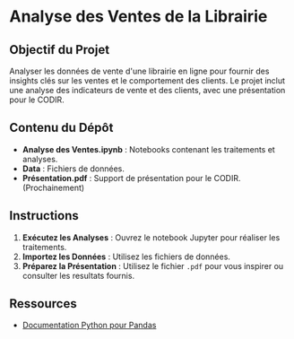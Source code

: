 # Analyse des Ventes de la Librairie

## Objectif du Projet
Analyser les données de vente d'une librairie en ligne pour fournir des insights clés sur les ventes et le comportement des clients. Le projet inclut une analyse des indicateurs de vente et des clients, avec une présentation pour le CODIR.

## Contenu du Dépôt
- **Analyse des Ventes.ipynb** : Notebooks contenant les traitements et analyses.
- **Data** : Fichiers de données.
- **Présentation.pdf** : Support de présentation pour le CODIR. (Prochainement)

## Instructions
1. **Exécutez les Analyses** : Ouvrez le notebook Jupyter pour réaliser les traitements.
2. **Importez les Données** : Utilisez les fichiers de données.
3. **Préparez la Présentation** : Utilisez le fichier `.pdf` pour vous inspirer ou consulter les resultats fournis. 

## Ressources
- [Documentation Python pour Pandas](https://pandas.pydata.org/pandas-docs/stable/)
